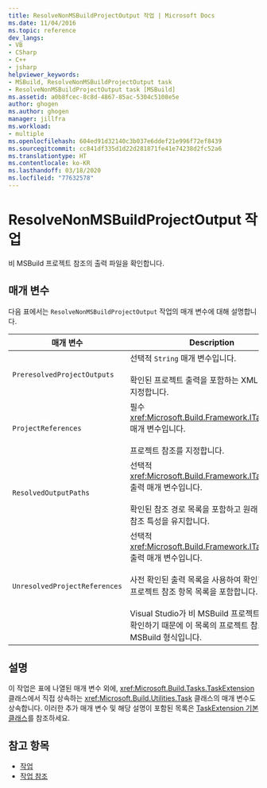 ```yaml
---
title: ResolveNonMSBuildProjectOutput 작업 | Microsoft Docs
ms.date: 11/04/2016
ms.topic: reference
dev_langs:
- VB
- CSharp
- C++
- jsharp
helpviewer_keywords:
- MSBuild, ResolveNonMSBuildProjectOutput task
- ResolveNonMSBuildProjectOutput task [MSBuild]
ms.assetid: a0b8fcec-8c8d-4867-85ac-5304c5108e5e
author: ghogen
ms.author: ghogen
manager: jillfra
ms.workload:
- multiple
ms.openlocfilehash: 604ed91d32140c3b037e6ddef21e996f72ef8439
ms.sourcegitcommit: cc841df335d1d22d281871fe41e74238d2fc52a6
ms.translationtype: HT
ms.contentlocale: ko-KR
ms.lasthandoff: 03/18/2020
ms.locfileid: "77632578"
---
```

# <a name="resolvenonmsbuildprojectoutput-task"></a>ResolveNonMSBuildProjectOutput 작업

비 MSBuild 프로젝트 참조의 출력 파일을 확인합니다.

## <a name="parameters"></a>매개 변수

 다음 표에서는 `ResolveNonMSBuildProjectOutput` 작업의 매개 변수에 대해 설명합니다.

|매개 변수|Description|
|---------------|-----------------|
|`PreresolvedProjectOutputs`|선택적 `String` 매개 변수입니다.<br /><br /> 확인된 프로젝트 출력을 포함하는 XML 문자열을 지정합니다.|
|`ProjectReferences`|필수 <xref:Microsoft.Build.Framework.ITaskItem>`[]` 매개 변수입니다.<br /><br /> 프로젝트 참조를 지정합니다.|
|`ResolvedOutputPaths`|선택적 <xref:Microsoft.Build.Framework.ITaskItem>`[]` 출력 매개 변수입니다.<br /><br /> 확인된 참조 경로 목록을 포함하고 원래 프로젝트 참조 특성을 유지합니다.|
|`UnresolvedProjectReferences`|선택적 <xref:Microsoft.Build.Framework.ITaskItem>`[]` 출력 매개 변수입니다.<br /><br /> 사전 확인된 출력 목록을 사용하여 확인할 수 없는 프로젝트 참조 항목 목록을 포함합니다.<br /><br /> Visual Studio가 비 MSBuild 프로젝트만을 미리 확인하기 때문에 이 목록의 프로젝트 참조는 MSBuild 형식입니다.|

## <a name="remarks"></a>설명

 이 작업은 표에 나열된 매개 변수 외에, <xref:Microsoft.Build.Tasks.TaskExtension> 클래스에서 직접 상속하는 <xref:Microsoft.Build.Utilities.Task> 클래스의 매개 변수도 상속합니다. 이러한 추가 매개 변수 및 해당 설명이 포함된 목록은 [TaskExtension 기본 클래스](../msbuild/taskextension-base-class.md)를 참조하세요.

## <a name="see-also"></a>참고 항목

- [작업](../msbuild/msbuild-tasks.md)
- [작업 참조](../msbuild/msbuild-task-reference.md)